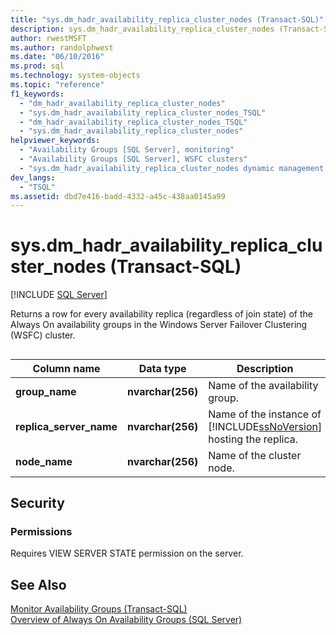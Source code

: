 ```yaml
---
title: "sys.dm_hadr_availability_replica_cluster_nodes (Transact-SQL)"
description: sys.dm_hadr_availability_replica_cluster_nodes (Transact-SQL)
author: rwestMSFT
ms.author: randolphwest
ms.date: "06/10/2016"
ms.prod: sql
ms.technology: system-objects
ms.topic: "reference"
f1_keywords:
  - "dm_hadr_availability_replica_cluster_nodes"
  - "sys.dm_hadr_availability_replica_cluster_nodes_TSQL"
  - "dm_hadr_availability_replica_cluster_nodes_TSQL"
  - "sys.dm_hadr_availability_replica_cluster_nodes"
helpviewer_keywords:
  - "Availability Groups [SQL Server], monitoring"
  - "Availability Groups [SQL Server], WSFC clusters"
  - "sys.dm_hadr_availability_replica_cluster_nodes dynamic management view"
dev_langs:
  - "TSQL"
ms.assetid: dbd7e416-badd-4332-a45c-438aa0145a99
---
```

# sys.dm_hadr_availability_replica_cluster_nodes (Transact-SQL)
[!INCLUDE [SQL Server](../../includes/applies-to-version/sqlserver.md)]

  Returns a row for every availability replica (regardless of join state) of the Always On availability groups in the Windows Server Failover Clustering (WSFC) cluster.  

 ##  <a name="connected_state"></a>  
  
|Column name|Data type|Description|  
|-----------------|---------------|-----------------|  
|**group_name**|**nvarchar(256)**|Name of the availability group.|  
|**replica_server_name**|**nvarchar(256)**|Name of the instance of [!INCLUDE[ssNoVersion](../../includes/ssnoversion-md.md)] hosting the replica.|  
|**node_name**|**nvarchar(256)**|Name of the cluster node.|  
  
## Security  
  
### Permissions  
 Requires VIEW SERVER STATE permission on the server.  
  
## See Also  
 [Monitor Availability Groups &#40;Transact-SQL&#41;](../../database-engine/availability-groups/windows/monitor-availability-groups-transact-sql.md)   
 [Overview of Always On Availability Groups &#40;SQL Server&#41;](../../database-engine/availability-groups/windows/overview-of-always-on-availability-groups-sql-server.md)  
  
  
